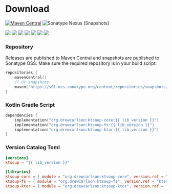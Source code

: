 # Download
[![Maven Central](https://img.shields.io/maven-central/v/org.drewcarlson/ktsoup-core-jvm?label=maven&color=blue)](https://search.maven.org/search?q=g:org.drewcarlson%20a:ktsoup-*)
![Sonatype Nexus (Snapshots)](https://img.shields.io/nexus/s/org.drewcarlson/ktsoup-core-jvm?server=https%3A%2F%2Fs01.oss.sonatype.org)

![](https://img.shields.io/static/v1?label=&message=Platforms&color=grey)
![](https://img.shields.io/static/v1?label=&message=Js&color=blue)
![](https://img.shields.io/static/v1?label=&message=Jvm&color=blue)
![](https://img.shields.io/static/v1?label=&message=Linux&color=blue)
![](https://img.shields.io/static/v1?label=&message=macOS&color=blue)
![](https://img.shields.io/static/v1?label=&message=Windows&color=blue)
![](https://img.shields.io/static/v1?label=&message=iOS&color=blue)

### Repository

Releases are published to Maven Central and snapshots are published to Sonatype OSS.
Make sure the required repository is in your build script:

```kotlin
repositories {
    mavenCentral()
    // Or snapshots
    maven("https://s01.oss.sonatype.org/content/repositories/snapshots/")
}
```


### Kotlin Gradle Script

```kotlin
dependencies {
    implementation("org.drewcarlson:ktsoup-core:{{ lib_version }}")
    implementation("org.drewcarlson:ktsoup-fs:{{ lib_version }}")
    implementation("org.drewcarlson:ktsoup-ktor:{{ lib_version }}")
}
```

### Version Catalog Toml

```toml
[versions]
ktsoup = "{{ lib_version }}"

[libraries]
ktsoup-core = { module = "org.drewcarlson:ktsoup-core", version.ref = "ktsoup" }
ktsoup-fs = { module = "org.drewcarlson:ktsoup-fs", version.ref = "ktsoup" }
ktsoup-ktor = { module = "org.drewcarlson:ktsoup-ktor", version.ref = "ktsoup" }
```

